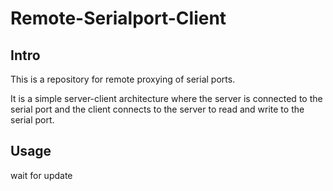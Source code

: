 # Remote-Serialport-Client

## Intro

This is a repository for remote proxying of serial ports.

It is a simple server-client architecture where the server is connected to the serial port and the client connects to the server to read and write to the serial port.

## Usage

wait for update
